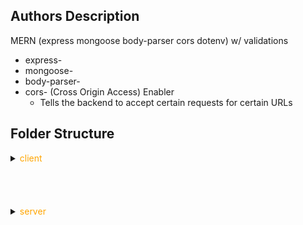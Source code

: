 ## Authors Description
MERN (express mongoose body-parser cors dotenv) w/ validations
- express-
- mongoose-
- body-parser-
- cors- (Cross Origin Access) Enabler
  - Tells the backend to accept certain requests for certain URLs

## Folder Structure
<details>
<summary><span style="color: orange;">client</span></summary>

<span style="color: orange;">public</span>
  - <span style="color: green;">index.html</span>

<span style="color: orange;">node_modules</span>

<details>
<summary>
<span style="color: orange;">src</span>
</summary>

<details>
<summary><span style="color: orange;">components</span></summary>

- <span style="color: green;">EditAuthorForm.jsx</span>
- <span style="color: green;">Page404.jsx</span>
- <span style="color: green;">AuthorForm.jsx</span>
- <span style="color: green;">AuthorsDetail.jsx</span>
- <span style="color: green;">AuthorsList.jsx</span>

</details>

- <span style="color: green;">index.js</span>
- <span style="color: green;">App.js</span>

<span style="color: green;">.gitignore</span>
<span style="color: purple;">package.json</span>
<span style="color: green;">.env</span>
</details>
</details>

<br>
<br>
<br>
<br>

<details>
<summary><span style="color: orange;">server</span></summary>

<details>
<summary><span style="color: orange;">config</span></summary>

- <span style="color: green;">mongoose.config.js</span>
</details>

<details>
<summary><span style="color: orange;">controllers</span></summary>

- <span style="color: green;">author.controller.js</span>

</details>

<details>
<summary><span style="color: orange;">models</span></summary>

- <span style="color: green;">author.model.js</span>

</details>

<details>
<summary><span style="color: orange;">routes</span></summary>

- <span style="color: green;">author.routes.js</span>

</details>

<span style="color: purple;">package.json</span>
<span style="color: green;">server.js</span>

</details>
</details>